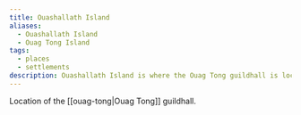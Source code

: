 ```yaml
---
title: Ouashallath Island
aliases:
  - Ouashallath Island
  - Ouag Tong Island
tags:
  - places
  - settlements
description: Ouashallath Island is where the Ouag Tong guildhall is located.
---
```

Location of the [[ouag-tong|Ouag Tong]] guildhall.